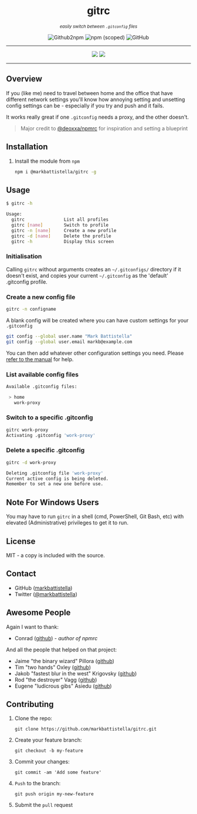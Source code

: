 <div align="center">

# gitrc

<small><em>easily switch between `.gitconfig` files</em></small>

![Github2npm](https://github.com/markbattistella/gitrc/workflows/gh2npm/badge.svg?event=registry_package) ![npm (scoped)](https://img.shields.io/npm/v/@markbattistella/gitrc) ![GitHub](https://img.shields.io/github/license/markbattistella/gitrc)

---

[![](https://img.shields.io/badge/%20-@markbattistella-blue?logo=paypal&style=for-the-badge)](https://www.paypal.me/markbattistella/6AUD) [![](https://img.shields.io/badge/%20-buymeacoffee-black?logo=buy-me-a-coffee&style=for-the-badge)](https://www.buymeacoffee.com/markbattistella)

</div>

---

## Overview

If you (like me) need to travel between home and the office that have different network settings you'll know how annoying setting and unsetting config settings can be - especially if you try and push and it fails.

It works really great if one `.gitconfig` needs a proxy, and the other doesn't.

> Major credit to [@deoxxa/npmrc](https://github.com/deoxxa/npmrc) for inspiration and setting a blueprint

## Installation

1. Install the module from `npm`

    ```sh
    npm i @markbattistella/gitrc -g
    ```

## Usage

```sh
$ gitrc -h

Usage:
  gitrc               List all profiles
  gitrc [name]        Switch to profile
  gitrc -n [name]     Create a new profile
  gitrc -d [name]     Delete the profile
  gitrc -h            Display this screen
```

### Initialisation

Calling `gitrc` without arguments creates an `~/.gitconfigs/` directory if it doesn't exist, and copies your current `~/.gitconfig` as the 'default' .gitconfig profile.

### Create a new config file

```sh
gitrc -n configname
```

A blank config will be created where you can have custom settings for your `.gitconfig`

```sh
git config --global user.name "Mark Battistella"
git config --global user.email markb@example.com
```

You can then add whatever other configuration settings you need. Please [refer to the manual](https://www.git-scm.com/book/en/v2/Customizing-Git-Git-Configuration) for help.

### List available config files

```sh
Available .gitconfig files:

 > home
   work-proxy
```

### Switch to a specific .gitconfig

```sh
gitrc work-proxy
Activating .gitconfig 'work-proxy'
```

### Delete a specific .gitconfig

```sh
gitrc -d work-proxy

Deleting .gitconfig file 'work-proxy'
Current active config is being deleted.
Remember to set a new one before use.
```

## Note For Windows Users

You may have to run `gitrc` in a shell (cmd, PowerShell, Git Bash, etc) with
elevated (Administrative) privileges to get it to run.

## License

MIT - a copy is included with the source.

## Contact

- GitHub ([markbattistella](https://github.com/markbattistella))
- Twitter ([@markbattistella](http://twitter.com/markbattistella))

## Awesome People

Again I want to thank:

- Conrad ([github](https://github.com/deoxxa/)) - *author of npmrc*

And all the people that helped on that project:

- Jaime "the binary wizard" Pillora ([github](https://github.com/jpillora))
- Tim "two hands" Oxley ([github](https://github.com/timoxley))
- Jakob "fastest blur in the west" Krigovsky ([github](https://github.com/SonicHedgehog))
- Rod "the destroyer" Vagg ([github](https://github.com/rvagg))
- Eugene "ludicrous gibs" Asiedu ([github](https://github.com/ngenerio))

## Contributing

1. Clone the repo:

    `git clone https://github.com/markbattistella/gitrc.git`

1. Create your feature branch:

    `git checkout -b my-feature`

1. Commit your changes:

    `git commit -am 'Add some feature'`

1. `Push` to the branch:

    `git push origin my-new-feature`

1. Submit the `pull` request
